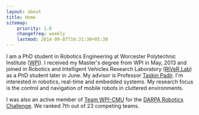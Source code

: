 ```yaml
---
layout: about
title: Home
sitemap:
    priority: 1.0
    changefreq: weekly
    lastmod: 2014-09-07T16:31:30+05:30
---
```


I am a PhD student in Robotics Engineering at Worcester Polytechnic Institute ([WPI](http://www.wpi.edu/)). I received my Master's degree from WPI in May, 2013 and joined in Robotics and Intelligent Vehicles Research Laboratory ([RIVeR Lab](http://robot.wpi.edu)) as a PhD student later in June. My advisor is Professor [Taskin Padir](http://tpadir.weebly.com/). I'm interested in robotics, real-time and embedded systems. My research focus is the control and navigation of mobile robots in cluttered environments.

I was also an active member of [Team WPI-CMU](http://robot.wpi.edu/drc/) for the [DARPA Robotics Challenge](http://www.theroboticschallenge.org/). We ranked 7th out of 23 competing teams.
